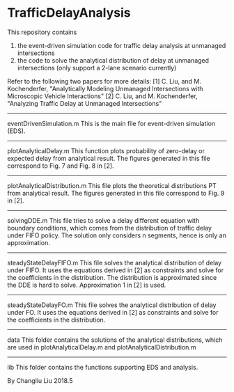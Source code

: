# TrafficDelayAnalysis
This repository contains 
1) the event-driven simulation code for traffic delay analysis at unmanaged intersections
2) the code to solve the analytical distribution of delay at unmanaged intersections (only support a 2-lane scenario currently)

Refer to the following two papers for more details:
[1] C. Liu, and M. Kochenderfer, "Analytically Modeling Unmanaged Intersections with Microscopic Vehicle Interactions"
[2] C. Liu, and M. Kochenderfer, "Analyzing Traffic Delay at Unmanaged Intersections"

--------------
eventDrivenSimulation.m
	This is the main file for event-driven simulation (EDS).


--------------
plotAnalyticalDelay.m
	This function plots probability of zero-delay or expected delay from analytical result. The figures generated in this file correspond to Fig. 7 and Fig. 8 in [2].


--------------
plotAnalyticalDistribution.m
	This file plots the theoretical distributions PT from analytical result. The figures generated in this file correspond to Fig. 9 in [2].


--------------
solvingDDE.m
	This file tries to solve a delay different equation with boundary conditions, which comes from the distribution of traffic delay under FIFO policy. The solution only considers n segments, hence is only an approximation.


--------------
steadyStateDelayFIFO.m
	This file solves the analytical distribution of delay under FIFO. It uses the equations derived in [2] as constraints and solve for the coefficients in the distribution. The distribution is approximated since the DDE is hard to solve. Approximation 1 in [2] is used.


--------------
steadyStateDelayFO.m
	This file solves the analytical distribution of delay under FO. It uses the equations derived in [2] as constraints and solve for the coefficients in the distribution.


--------------
data
	This folder contains the solutions of the analytical distributions, which are used in plotAnalyticalDelay.m and plotAnalyticalDistribution.m


--------------
lib
	This folder contains the functions supporting EDS and analysis.



By Changliu Liu
2018.5